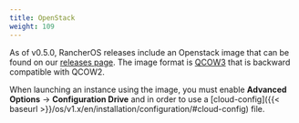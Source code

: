 ```yaml
---
title: OpenStack
weight: 109
---
```


As of v0.5.0, RancherOS releases include an Openstack image that can be found on our [releases page](https://github.com/rancher/os/releases). The image format is [QCOW3](https://wiki.qemu.org/Features/Qcow3#Fully_QCOW2_backwards-compatible_feature_set) that is backward compatible with QCOW2.

When launching an instance using the image, you must enable **Advanced Options** -> **Configuration Drive** and in order to use a [cloud-config]({{< baseurl >}}/os/v1.x/en/installation/configuration/#cloud-config) file.
